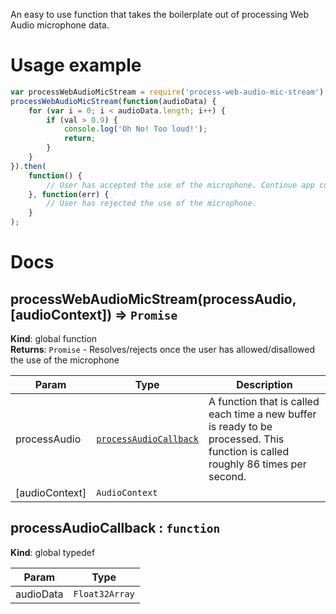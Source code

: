 An easy to use function that takes the boilerplate out of processing Web Audio microphone data.

# Usage example
```javascript
var processWebAudioMicStream = require('process-web-audio-mic-stream');
processWebAudioMicStream(function(audioData) {
    for (var i = 0; i < audioData.length; i++) {
        if (val > 0.9) {
            console.log('Oh No! Too loud!');
            return;
        }
    }
}).then(
    function() {
        // User has accepted the use of the microphone. Continue app code here.
    }, function(err) {
        // User has rejected the use of the microphone.
    }
);
```

# Docs
<a name="processWebAudioMicStream"></a>
## processWebAudioMicStream(processAudio, [audioContext]) ⇒ <code>Promise</code>
**Kind**: global function  
**Returns**: <code>Promise</code> - Resolves/rejects once the user has allowed/disallowed the use of the microphone  

| Param | Type | Description |
| --- | --- | --- |
| processAudio | <code>[processAudioCallback](#processAudioCallback)</code> | A function that is called each time a new buffer is ready to be processed.     This function is called roughly 86 times per second. |
| [audioContext] | <code>AudioContext</code> |  |

<a name="processAudioCallback"></a>
## processAudioCallback : <code>function</code>
**Kind**: global typedef  

| Param | Type |
| --- | --- |
| audioData | <code>Float32Array</code> | 

